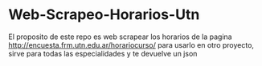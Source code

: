 ﻿# Web-Scrapeo-Horarios-Utn


El proposito de este repo es web scrapear los horarios de la pagina http://encuesta.frm.utn.edu.ar/horariocurso/ para usarlo en otro proyecto, sirve para todas las especialidades y te devuelve un json
